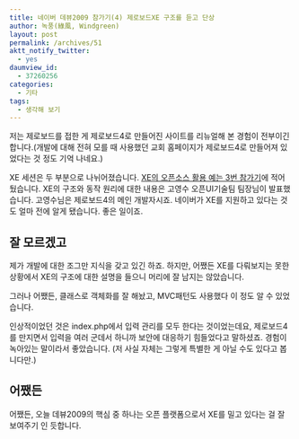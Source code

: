 ```yaml
---
title: 네이버 데뷰2009 참가기(4) 제로보드XE 구조를 듣고 단상
author: 녹풍(綠風, Windgreen)
layout: post
permalink: /archives/51
aktt_notify_twitter:
  - yes
daumview_id:
  - 37260256
categories:
  - 기타
tags:
  - 생각해 보기
---
```

저는 제로보드를 접한 게 제로보드4로 만들어진 사이트를 리뉴얼해 본 경험이 전부이긴 합니다.(개발에 대해 전혀 모를 때 사용했던 교회 홈페이지가 제로보드4로 만들어져 있었다는 것 정도 기억 나네요.)

XE 세션은 두 부분으로 나뉘어졌습니다. <a href="http://mytory.textcube.com/entry/%EB%84%A4%EC%9D%B4%EB%B2%84-%EB%8D%B0%EB%B7%B02009-%EC%B0%B8%EA%B0%80%EA%B8%B03-XE-%EB%AF%B8%EB%8B%88%EC%83%B5-SMS-%EB%93%B1" target="_blank">XE의 오픈소스 활용 예는 3번 참가기</a>에 적어뒀습니다. XE의 구조와 동작 원리에 대한 내용은 고영수 오픈UI기술팀 팀장님이 발표했습니다. 고영수님은 제로보드4의 메인 개발자시죠. 네이버가 XE를 지원하고 있다는 것도 얼마 전에 알게 됐습니다. 좋은 일이죠.

## 잘 모르겠고

제가 개발에 대한 조그만 지식을 갖고 있긴 하죠. 하지만, 어쨌든 XE를 다뤄보지는 못한 상황에서 XE의 구조에 대한 설명을 들으니 머리에 잘 남지는 않았습니다.

그러나 어쨌든, 클래스로 객체화를 잘 해놨고, MVC패턴도 사용했다 이 정도 알 수 있었습니다.

인상적이었던 것은 index.php에서 입력 관리를 모두 한다는 것이었는데요, 제로보드4를 만지면서 입력을 여러 군데서 하니까 보안에 대응하기 힘들었다고 말하셨죠. 경험이 녹아있는 말이라서 좋았습니다. (저 사실 자체는 그렇게 특별한 게 아닐 수도 있다고 봅니다만.)

## 어쨌든

어쨌든, 오늘 데뷰2009의 핵심 중 하나는 오픈 플랫폼으로서 XE를 밀고 있다는 걸 잘 보여주기 인 듯합니다.